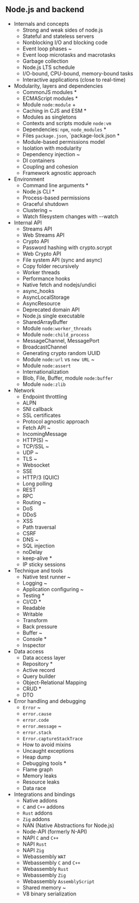 ## Node.js and backend

- Internals and concepts
  - Strong and weak sides of node.js
  - Stateful and stateless servers
  - Nonblocking I/O and blocking code
  - Event loop phases ~
  - Event loop microtasks and macrotasks
  - Garbage collection
  - Node.js LTS schedule
  - I/O-bound, CPU-bound, memory-bound tasks
  - Interactive applications (close to real-time)
- Modularity, layers and dependencies
  - CommonJS modules *
  - ECMAScript modules *
  - Module `node:module` +
  - Caching in CJS and ESM *
  - Modules as singletons
  - Contexts and scripts module `node:vm`
  - Dependencies: `npm`, `node_modules` *
  - Files `package.json`, `package-lock.json *
  - Module-based permissions model
  - Isolation with modularity
  - Dependency injection ~
  - DI containers
  - Coupling and cohesion
  - Framework agnostic approach
- Environment
  - Command line arguments *
  - Node.js CLI *
  - Process-based permissions
  - Graceful shutdown
  - Clustering ~
  - Watch filesystem changes with --watch
- Internal API
  - Streams API
  - Web Streams API
  - Crypto API
  - Password hashing with crypto.scrypt
  - Web Crypto API
  - File system API (sync and async)
  - Copy folder recursively
  - Worker threads
  - Performance hooks
  - Native fetch and nodejs/undici
  - async_hooks
  - AsyncLocalStorage
  - AsyncResource
  - Deprecated domain API
  - Node.js single executable
  - SharedArrayBuffer
  - Module `node:worker_threads`
  - Module `node:child_process`
  - MessageChannel, MessagePort
  - BroadcastChannel
  - Generating crypto random UUID
  - Module `node:url` vs `new URL` ~
  - Module `node:assert`
  - Internationalization
  - Blob, File, Buffer, module `node:buffer`
  - Module `node:zlib`
- Network
  - Endpoint throttling
  - ALPN
  - SNI callback
  - SSL certificates
  - Protocol agnostic approach
  - Fetch API ~
  - IncomingMessage
  - HTTP(S) ~
  - TCP/SSL ~
  - UDP ~
  - TLS ~
  - Websocket
  - SSE
  - HTTP/3 (QUIC)
  - Long polling
  - REST
  - RPC
  - Routing ~
  - DoS
  - DDoS
  - XSS
  - Path traversal
  - CSRF
  - DNS  ~
  - SQL injection
  - noDelay
  - keep-alive *
  - IP sticky sessions
- Technique and tools
  - Native test runner ~
  - Logging ~
  - Application configuring ~
  - Testing *
  - CI/CD *
  - Readable
  - Writable
  - Transform
  - Back pressure
  - Buffer ~
  - Console *
  - Inspector
- Data access
  - Data access layer
  - Repository *
  - Active record
  - Query builder
  - Object-Relational Mapping
  - CRUD *
  - DTO
- Error handling and debugging
  - `Error` ~
  - `error.cause`
  - `error.code`
  - `error.message` ~
  - `error.stack`
  - `Error.captureStackTrace`
  - How to avoid mixins
  - Uncaught exceptions
  - Heap dump
  - Debugging tools *
  - Flame graph
  - Memory leaks
  - Resource leaks
  - Data race
- Integrations and bindings
  - Native addons
  - `C` and `C++` addons
  - `Rust` addons
  - `Zig` addons
  - NAN (Native Abstractions for Node.js)
  - Node-API (formerly N-API)
  - NAPI `C` and `C++`
  - NAPI `Rust`
  - NAPI `Zig`
  - Webassembly `WAT`
  - Webassembly `C` and `C++`
  - Webassembly `Rust`
  - Webassembly `Zig`
  - Webassembly `AssemblyScript`
  - Shared memory ~
  - V8 binary serialization
